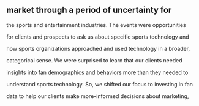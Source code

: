 ## market through a period of uncertainty for

the sports and entertainment industries. The events were opportunities

for clients and prospects to ask us about specific sports technology and

how sports organizations approached and used technology in a broader,

categorical sense. We were surprised to learn that our clients needed

insights into fan demographics and behaviors more than they needed to

understand sports technology. So, we shifted our focus to investing in fan

data to help our clients make more-informed decisions about marketing,